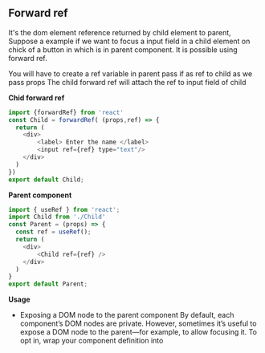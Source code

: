 ## Forward ref
It's the dom element reference returned by child element to parent, Suppose a example if we want to focus a input field in a child element on chick of a button in which is in parent component. It is possible using forward ref.

You will have to create a ref variable in parent pass if as ref to child as we pass props
The child forward ref will attach the ref to input field of child

**Chid forward ref**
```javascript
import {forwardRef} from 'react'
const Child = forwardRef( (props,ref) => {
  return (
    <div>
        <label> Enter the name </label>
        <input ref={ref} type="text"/>
    </div>
  )
})
export default Child;
```

**Parent component**
```javascript
import { useRef } from 'react';
import Child from './Child'
const Parent = (props) => {
  const ref = useRef();
  return (
    <div>
        <Child ref={ref} />
    </div>
  )
}
export default Parent;
```

**Usage** 
- Exposing a DOM node to the parent component 
By default, each component’s DOM nodes are private. However, sometimes it’s useful to expose a DOM node to the parent—for example, to allow focusing it. To opt in, wrap your component definition into 

